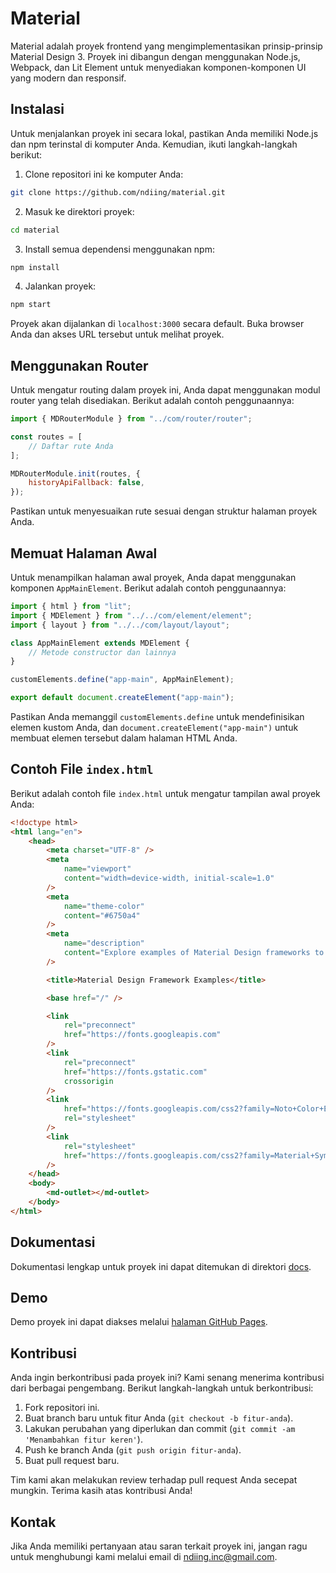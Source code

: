 # Material

Material adalah proyek frontend yang mengimplementasikan prinsip-prinsip Material Design 3. Proyek ini dibangun dengan menggunakan Node.js, Webpack, dan Lit Element untuk menyediakan komponen-komponen UI yang modern dan responsif.

## Instalasi

Untuk menjalankan proyek ini secara lokal, pastikan Anda memiliki Node.js dan npm terinstal di komputer Anda. Kemudian, ikuti langkah-langkah berikut:

1. Clone repositori ini ke komputer Anda:

```bash
git clone https://github.com/ndiing/material.git
```

2. Masuk ke direktori proyek:

```bash
cd material
```

3. Install semua dependensi menggunakan npm:

```bash
npm install
```

4. Jalankan proyek:

```bash
npm start
```

Proyek akan dijalankan di `localhost:3000` secara default. Buka browser Anda dan akses URL tersebut untuk melihat proyek.

## Menggunakan Router

Untuk mengatur routing dalam proyek ini, Anda dapat menggunakan modul router yang telah disediakan. Berikut adalah contoh penggunaannya:

```js
import { MDRouterModule } from "../com/router/router";

const routes = [
    // Daftar rute Anda
];

MDRouterModule.init(routes, {
    historyApiFallback: false,
});
```

Pastikan untuk menyesuaikan rute sesuai dengan struktur halaman proyek Anda.

## Memuat Halaman Awal

Untuk menampilkan halaman awal proyek, Anda dapat menggunakan komponen `AppMainElement`. Berikut adalah contoh penggunaannya:

```js
import { html } from "lit";
import { MDElement } from "../../com/element/element";
import { layout } from "../../com/layout/layout";

class AppMainElement extends MDElement {
    // Metode constructor dan lainnya
}

customElements.define("app-main", AppMainElement);

export default document.createElement("app-main");
```

Pastikan Anda memanggil `customElements.define` untuk mendefinisikan elemen kustom Anda, dan `document.createElement("app-main")` untuk membuat elemen tersebut dalam halaman HTML Anda.

## Contoh File `index.html`

Berikut adalah contoh file `index.html` untuk mengatur tampilan awal proyek Anda:

```html
<!doctype html>
<html lang="en">
    <head>
        <meta charset="UTF-8" />
        <meta
            name="viewport"
            content="width=device-width, initial-scale=1.0"
        />
        <meta
            name="theme-color"
            content="#6750a4"
        />
        <meta
            name="description"
            content="Explore examples of Material Design frameworks to create sleek, modern interfaces."
        />

        <title>Material Design Framework Examples</title>

        <base href="/" />

        <link
            rel="preconnect"
            href="https://fonts.googleapis.com"
        />
        <link
            rel="preconnect"
            href="https://fonts.gstatic.com"
            crossorigin
        />
        <link
            href="https://fonts.googleapis.com/css2?family=Noto+Color+Emoji&family=Noto+Sans:ital,wght@0,100..900;1,100..900&display=swap"
            rel="stylesheet"
        />
        <link
            rel="stylesheet"
            href="https://fonts.googleapis.com/css2?family=Material+Symbols+Outlined:opsz,wght,FILL,GRAD@20..48,100..700,0..1,-50..200"
        />
    </head>
    <body>
        <md-outlet></md-outlet>
    </body>
</html>
```

## Dokumentasi

Dokumentasi lengkap untuk proyek ini dapat ditemukan di direktori [docs](https://github.com/ndiing/material/tree/main/docs).
<!-- 
- [badge](./docs/badge.md)
- [bottom-app-bar](./docs/bottom-app-bar.md)
- [bottom-sheet](./docs/bottom-sheet.md)
- [button](./docs/button.md)
- [card](./docs/card.md)
- [checkbox](./docs/checkbox.md)
- [chips](./docs/chips.md)
- [color-field](./docs/color-field.md)
- [color-picker](./docs/color-picker.md)
- [color](./docs/color.md)
- [data-table](./docs/data-table.md)
- [data](./docs/data.md)
- [date-field](./docs/date-field.md)
- [date-picker](./docs/date-picker.md)
- [datetime-field](./docs/datetime-field.md)
- [datetime-picker](./docs/datetime-picker.md)
- [dialog](./docs/dialog.md)
- [element](./docs/element.md)
- [email-field](./docs/email-field.md)
- [fab](./docs/fab.md)
- [file-field](./docs/file-field.md)
- [form](./docs/form.md)
- [gesture](./docs/gesture.md)
- [icon-button](./docs/icon-button.md)
- [icon](./docs/icon.md)
- [image](./docs/image.md)
- [layout](./docs/layout.md)
- [list](./docs/list.md)
- [localization](./docs/localization.md)
- [menu](./docs/menu.md)
- [mixin](./docs/mixin.md)
- [month-field](./docs/month-field.md)
- [month-picker](./docs/month-picker.md)
- [navigation-bar](./docs/navigation-bar.md)
- [navigation-drawer](./docs/navigation-drawer.md)
- [navigation-rail](./docs/navigation-rail.md)
- [nested-list](./docs/nested-list.md)
- [number-field](./docs/number-field.md)
- [password-field](./docs/password-field.md)
- [popper](./docs/popper.md)
- [progress-indicator](./docs/progress-indicator.md)
- [radio-button](./docs/radio-button.md)
- [ripple](./docs/ripple.md)
- [router](./docs/router.md)
- [search-field](./docs/search-field.md)
- [segmented-button](./docs/segmented-button.md)
- [select-field](./docs/select-field.md)
- [side-sheet](./docs/side-sheet.md)
- [slider](./docs/slider.md)
- [snackbar](./docs/snackbar.md)
- [store](./docs/store.md)
- [switch](./docs/switch.md)
- [tabs](./docs/tabs.md)
- [tel-field](./docs/tel-field.md)
- [text-field](./docs/text-field.md)
- [textarea-field](./docs/textarea-field.md)
- [time-field](./docs/time-field.md)
- [time-picker](./docs/time-picker.md)
- [tooltip](./docs/tooltip.md)
- [top-app-bar](./docs/top-app-bar.md)
- [typography](./docs/typography.md)
- [url-field](./docs/url-field.md)
- [virtual-scroll](./docs/virtual-scroll.md)
- [week-field](./docs/week-field.md)
- [week-picker](./docs/week-picker.md) -->

## Demo

Demo proyek ini dapat diakses melalui [halaman GitHub Pages](https://ndiing.github.io/material/dist/).

## Kontribusi

Anda ingin berkontribusi pada proyek ini? Kami senang menerima kontribusi dari berbagai pengembang. Berikut langkah-langkah untuk berkontribusi:

1. Fork repositori ini.
2. Buat branch baru untuk fitur Anda (`git checkout -b fitur-anda`).
3. Lakukan perubahan yang diperlukan dan commit (`git commit -am 'Menambahkan fitur keren'`).
4. Push ke branch Anda (`git push origin fitur-anda`).
5. Buat pull request baru.

Tim kami akan melakukan review terhadap pull request Anda secepat mungkin. Terima kasih atas kontribusi Anda!

## Kontak

Jika Anda memiliki pertanyaan atau saran terkait proyek ini, jangan ragu untuk menghubungi kami melalui email di ndiing.inc@gmail.com.
